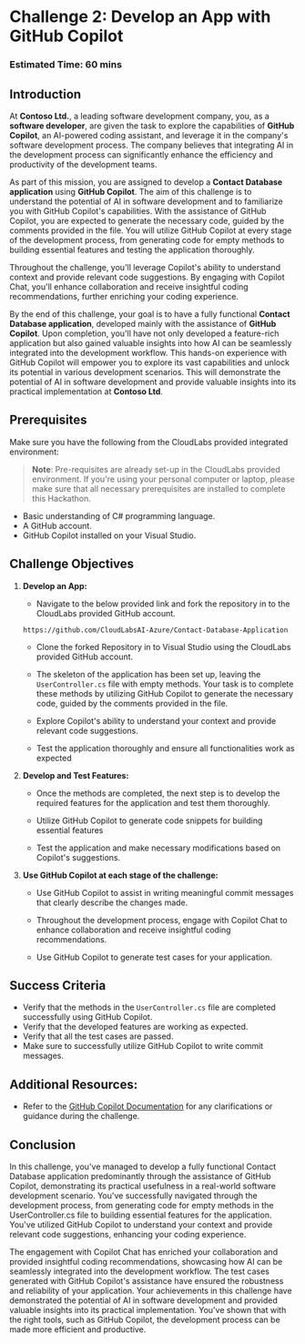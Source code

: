 # Challenge 2: Develop an App with GitHub Copilot

### Estimated Time: 60 mins
  
## Introduction  

At **Contoso Ltd.**, a leading software development company, you, as a **software developer**, are given the task to explore the capabilities of **GitHub Copilot**, an AI-powered coding assistant, and leverage it in the company's software development process. The company believes that integrating AI in the development process can significantly enhance the efficiency and productivity of the development teams.

As part of this mission, you are assigned to develop a **Contact Database application** using **GitHub Copilot**. The aim of this challenge is to understand the potential of AI in software development and to familiarize you with GitHub Copilot's capabilities. With the assistance of GitHub Copilot, you are expected to generate the necessary code, guided by the comments provided in the file. You will utilize GitHub Copilot at every stage of the development process, from generating code for empty methods to building essential features and testing the application thoroughly.

Throughout the challenge, you'll leverage Copilot's ability to understand context and provide relevant code suggestions. By engaging with Copilot Chat, you'll enhance collaboration and receive insightful coding recommendations, further enriching your coding experience.

By the end of this challenge, your goal is to have a fully functional **Contact Database application**, developed mainly with the assistance of **GitHub Copilot**. Upon completion, you'll have not only developed a feature-rich application but also gained valuable insights into how AI can be seamlessly integrated into the development workflow. This hands-on experience with GitHub Copilot will empower you to explore its vast capabilities and unlock its potential in various development scenarios. This will demonstrate the potential of AI in software development and provide valuable insights into its practical implementation at **Contoso Ltd**.
  
## Prerequisites

Make sure you have the following from the CloudLabs provided integrated environment:

> **Note**: Pre-requisites are already set-up in the CloudLabs provided environment. If you're using your personal computer or laptop, please make sure that all necessary prerequisites are installed to complete this Hackathon.

- Basic understanding of C# programming language.  
- A GitHub account.  
- GitHub Copilot installed on your Visual Studio.  
  
## Challenge Objectives  
1. **Develop an App:** 

      - Navigate to the below provided link and fork the repository in to the CloudLabs provided GitHub account.

      ```
      https://github.com/CloudLabsAI-Azure/Contact-Database-Application
      ```
      - Clone the forked Repository in to Visual Studio using the CloudLabs provided GitHub account.

      - The skeleton of the application has been set up, leaving the `UserController.cs` file with empty methods. Your task is to complete these methods by utilizing GitHub Copilot to generate the necessary code, guided by the comments provided in the file.

      - Explore Copilot's ability to understand your context and provide relevant code suggestions.  

      - Test the application thoroughly and ensure all functionalities work as expected

1. **Develop and Test Features:** 

      - Once the methods are completed, the next step is to develop the required features for the application and test them thoroughly.

      - Utilize GitHub Copilot to generate code snippets for building essential features

      - Test the application and make necessary modifications based on Copilot's suggestions.

1. **Use GitHub Copilot at each stage of the challenge:** 

      - Use GitHub Copilot to assist in writing meaningful commit messages that clearly describe the changes made.

      - Throughout the development process, engage with Copilot Chat to enhance collaboration and receive insightful coding recommendations.

      - Use GitHub Copilot to generate test cases for your application.
  
## Success Criteria  

- Verify that the methods in the `UserController.cs` file are completed successfully using GitHub Copilot.  
- Verify that the developed features are working as expected.  
- Verify that all the test cases are passed.  
- Make sure to successfully utilize GitHub Copilot to write commit messages.

## Additional Resources:

- Refer to the [GitHub Copilot Documentation](https://github.com/github/copilot-docs) for any clarifications or guidance during the challenge.
  
## Conclusion  
In this challenge, you've managed to develop a fully functional Contact Database application predominantly through the assistance of GitHub Copilot, demonstrating its practical usefulness in a real-world software development scenario.
You've successfully navigated through the development process, from generating code for empty methods in the UserController.cs file to building essential features for the application. You've utilized GitHub Copilot to understand your context and provide relevant code suggestions, enhancing your coding experience.

The engagement with Copilot Chat has enriched your collaboration and provided insightful coding recommendations, showcasing how AI can be seamlessly integrated into the development workflow. The test cases generated with GitHub Copilot's assistance have ensured the robustness and reliability of your application. Your achievements in this challenge have demonstrated the potential of AI in software development and provided valuable insights into its practical implementation. You've shown that with the right tools, such as GitHub Copilot, the development process can be made more efficient and productive.
  


